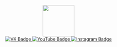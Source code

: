 <div id="header" align="center">
    <img src="https://media.giphy.com/media/v1.Y2lkPTc5MGI3NjExMG0yeXFuYjAwcXdjb3Yxb3hyamlkenJsZ284cHYzN3RlMGZzNWtxbyZlcD12MV9pbnRlcm5hbF9naWZfYnlfaWQmY3Q9Zw/nYkFB5hmOyHlQFaKVF/giphy.gif" width="100"/>
<div id="badges" style="text-align: center;">
  <a href="https://vk.com/id28142395">
    <img src="https://img.shields.io/badge/VK-blue?style=for-the-badge&logo=VK&logoColor=white" alt="VK Badge"/>
  </a>
  <a href="https://www.youtube.com/results?search_query=java">
    <img src="https://img.shields.io/badge/YouTube-FD1D1D?style=for-the-badge&logo=youtube&logoColor=white" alt="YouTube Badge"/>
  </a>
  <a href="https://www.instagram.com/semen.jek/">
    <img src="https://img.shields.io/badge/Instagram-F56040?style=for-the-badge&logo=instagram&logoColor=white" alt="Instagram Badge"/>
  </a>
</div>
